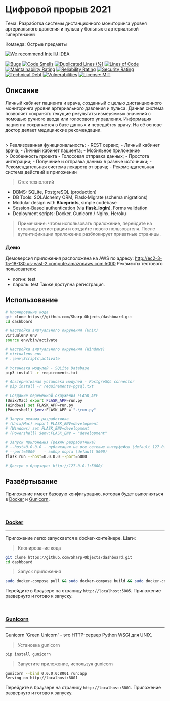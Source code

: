# Цифровой прорыв 2021

Тема: Разработка системы дистанционного мониторинга уровня артериального давления и пульса у больных с артериальной
гипертензией

Команда: Острые предметы

[![We recommend IntelliJ IDEA](https://www.elegantobjects.org/intellij-idea.svg)](https://www.jetbrains.com/idea/)

[![Bugs](https://sonarcloud.io/api/project_badges/measure?project=Sharp-Objects_dashboard&metric=bugs)](https://sonarcloud.io/dashboard?id=Sharp-Objects_dashboard)
[![Code Smells](https://sonarcloud.io/api/project_badges/measure?project=Sharp-Objects_dashboard&metric=code_smells)](https://sonarcloud.io/dashboard?id=Sharp-Objects_dashboard)
[![Duplicated Lines (%)](https://sonarcloud.io/api/project_badges/measure?project=Sharp-Objects_dashboard&metric=duplicated_lines_density)](https://sonarcloud.io/dashboard?id=Sharp-Objects_dashboard)
[![Lines of Code](https://sonarcloud.io/api/project_badges/measure?project=Sharp-Objects_dashboard&metric=ncloc)](https://sonarcloud.io/dashboard?id=Sharp-Objects_dashboard)
[![Maintainability Rating](https://sonarcloud.io/api/project_badges/measure?project=Sharp-Objects_dashboard&metric=sqale_rating)](https://sonarcloud.io/dashboard?id=Sharp-Objects_dashboard)
[![Reliability Rating](https://sonarcloud.io/api/project_badges/measure?project=Sharp-Objects_dashboard&metric=reliability_rating)](https://sonarcloud.io/dashboard?id=Sharp-Objects_dashboard)
[![Security Rating](https://sonarcloud.io/api/project_badges/measure?project=Sharp-Objects_dashboard&metric=security_rating)](https://sonarcloud.io/dashboard?id=Sharp-Objects_dashboard)
[![Technical Debt](https://sonarcloud.io/api/project_badges/measure?project=Sharp-Objects_dashboard&metric=sqale_index)](https://sonarcloud.io/dashboard?id=Sharp-Objects_dashboard)
[![Vulnerabilities](https://sonarcloud.io/api/project_badges/measure?project=Sharp-Objects_dashboard&metric=vulnerabilities)](https://sonarcloud.io/dashboard?id=Sharp-Objects_dashboard)
[![License: MIT](https://img.shields.io/badge/License-MIT-yellow.svg)](https://opensource.org/licenses/MIT)

## Описание

Личный кабинет пациента и врача, созданный с целью дистанционного мониторинга уровня артериального давления и пульса.
Данная система позволяет сохранять текущие результаты измеряемых значений с помощью ручного ввода или голосового
управления. Информация пациента сохраняется в базе данных и передаётся врачу. На её основе доктор делает медицинские
рекомендации.

<br/>
> Реализованная функциональность:
- REST сервис;
- Личный кабинет врача;
- Личный кабинет пациента;
- Мобильное приложение

<br/>
> Особенность проекта
- Голосовая отправка данных;
- Простота интеграции;
- Получение и отправка данных в разные источники;
- Рекомендательная система лекарств от врача;
- Рекомендательная система действий в приложении

> Стек технологий

- DBMS: SQLite, PostgreSQL (production)
- DB Tools: SQLAlchemy ORM, Flask-Migrate (schema migrations)
- Modular design with **Blueprints**, simple codebase
- Session-Based authentication (via **flask_login**), Forms validation
- Deployment scripts: Docker, Gunicorn / Nginx, Heroku

> Примечание: чтобы использовать приложение, перейдите на страницу регистрации и создайте нового пользователя. После аутентификации приложение разблокирует приватные страницы.

### Демо

Демоверсия приложения расположена на AWS по адресу: http://ec2-3-15-18-180.us-east-2.compute.amazonaws.com:5000
Реквизиты тестового пользователя:

- логин: test
- пароль: test Также доступна регистрация.

## Использование

```bash
# Клонирование кода
git clone https://github.com/Sharp-Objects/dashboard.git
cd dashboard

# Настройка виртуального окружения (Unix)
virtualenv env
source env/bin/activate

# Настройка виртуального окружения (Windows)
# virtualenv env
# .\env\Scripts\activate

# Установка модулей - SQLite Database
pip3 install -r requirements.txt

# Альтернативная установка модулей - PostgreSQL connector
# pip install -r requirements-pgsql.txt

# Создание переменной окружения FLASK_APP 
(Unix/Mac) export FLASK_APP=run.py
(Windows) set FLASK_APP=run.py
(Powershell) $env:FLASK_APP = ".\run.py"

# Запуск режима разработчика 
# (Unix/Mac) export FLASK_ENV=development
# (Windows) set FLASK_ENV=development
# (Powershell) $env:FLASK_ENV = "development"

# Запуск приложения (режим разработчика)
# --host=0.0.0.0 - публикация на все сетевые интерфейсы (default 127.0.0.1)
# --port=5000    - выбор порта (default 5000)  
flask run --host=0.0.0.0 --port=5000

# Доступ в браузере: http://127.0.0.1:5000/
```

## Развёртывание

Приложение имеет базовую конфигурацию, которая будет выполняться в [Docker](https://www.docker.com/)
и [Gunicorn](https://gunicorn.org/).

<br/>

### [Docker](https://www.docker.com/)
---

Приложение легко запускается в docker-контейнере. Шаги:

> Клонирование кода

```bash
git clone https://github.com/Sharp-Objects/dashboard.git
cd dashboard
```

> Запуск приложения

```bash
sudo docker-compose pull && sudo docker-compose build && sudo docker-compose up -d
```

Перейдите в браузере на страницу `http://localhost:5005`. Приложение развернуто и готово к запуску.

<br/>

### [Gunicorn](https://gunicorn.org/)
---

Gunicorn 'Green Unicorn' - это HTTP-сервер Python WSGI для UNIX.

> Установка gunicorn

```bash
pip install gunicorn
```

> Запустите приложение, используя gunicorn

```bash
gunicorn --bind 0.0.0.0:8001 run:app
Serving on http://localhost:8001
```

Перейдите в браузере на страницу `http://localhost:8001`. Приложение развернуто и готово к запуску.

